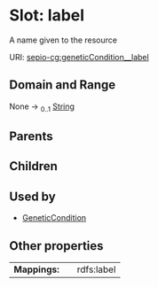
# Slot: label


A name given to the resource

URI: [sepio-cg:geneticCondition__label](http://purl.obolibrary.org/obo/SEPIOCG_geneticCondition__label)


## Domain and Range

None &#8594;  <sub>0..1</sub> [String](types/String.md)

## Parents


## Children


## Used by

 * [GeneticCondition](GeneticCondition.md)

## Other properties

|  |  |  |
| --- | --- | --- |
| **Mappings:** | | rdfs:label |

